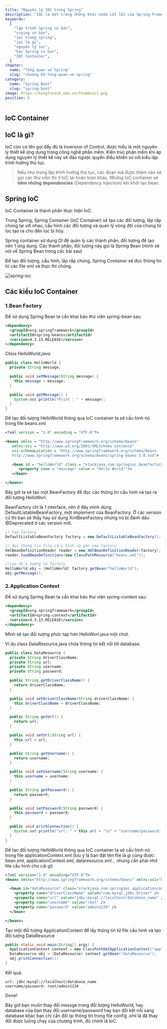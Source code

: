```yaml
---
title: "Nguyên lý IOC trong Spring"
description: "IOC là một trong những khái niệm cốt lõi của Spring Framework"
keywords:
  [
    "lập trình Spring cơ bản",
    "srping cơ bản",
    "ioc trong spring",
    "ioc là gì",
    "nguyên lý ioc",
    "hoc Spring co ban",
    "IOC Container",
  ]
chapter:
  name: "Tổng quan về Spring"
  slug: "chuong-02-tong-quan-ve-spring"
category:
  name: "Spring Boot"
  slug: "spring-boot"
image: https://kungfutech.edu.vn/thumbnail.png
position: 6
---
```


## IoC Container

## IoC là gì?

IoC còn có tên gọi đầy đủ là Inversion of Control, được hiểu là một nguyên lý thiết kế ứng dụng trong công nghệ phần mềm. Kiến trúc phần mềm khi áp dụng nguyên lý thiết kế này sẽ đảo ngược quyền điều khiển so với kiểu lập trình hướng thủ tục.

> Nếu như trong lập trình hướng thủ tục, các đoạn mã được thêm vào sẽ gọi các thư viện thì ở IoC lại hoàn toàn khác. Những IoC container sẽ **tiêm những dependencies** (Dependency Injection) khi khởi tạo bean.

## Spring IoC

IoC Container là thành phần thực hiện IoC.

Trong Spring, Spring Container (IoC Container) sẽ tạo các đối tượng, lắp rắp chúng lại với nhau, cấu hình các đối tượng và quản lý vòng đời của chúng từ lúc tạo ra cho đến lúc bị hủy.

Spring container sử dụng DI để quản lý các thành phần, đối tượng để tạo nên 1 ứng dụng. Các thành phần, đối tượng này gọi là Spring Bean (mình sẽ nói về Spring Bean trong các bài sau)

Để tạo đối tượng, cấu hình, lắp rắp chúng, Spring Container sẽ đọc thông tin từ các file xml và thực thi chúng.

![spring-ioc](https://images.viblo.asia/e8537ffa-e5a5-4b78-9aa5-be2ad0ac236e.jpg)

## Các kiểu IoC Container

### 1.Bean Factory

Để sử dụng Spring Bean ta cần khai báo thư viện spring-bean sau:

```xml
<dependency>
  <groupId>org.springframework</groupId>
  <artifactId>spring-beans</artifactId>
  <version>4.3.13.RELEASE</version>
</dependency>
```

_Class HelloWorld.java_

```java
public class HelloWorld {
  private String message;

  public void setMessage(String message) {
    this.message = message;
  }

  public void getMessage() {
    System.out.println("Print : " + message);
  }
}
```

Để tạo đối tượng HelloWorld thông qua IoC container ta sẽ cấu hình nó trong file beans.xml

```xml
<?xml version = "1.0" encoding = "UTF-8"?>

<beans xmlns = "http://www.springframework.org/schema/beans"
   xmlns:xsi = "http://www.w3.org/2001/XMLSchema-instance"
   xsi:schemaLocation = "http://www.springframework.org/schema/beans
   http://www.springframework.org/schema/beans/spring-beans-3.0.xsd">

   <bean id = "helloWorld" class = "stackjava.com.springioc.beanfactory.HelloWorld" >
      <property name = "message" value = "Hello World!"/>
   </bean>

</beans>
```

Bây giờ ta sẽ tạo một BeanFactory để đọc các thông tin cấu hình và tạo ra đối tượng HelloWorl.

BeanFactory chỉ là 1 interface, nên ở đây mình dùng DefaultListableBeanFactory, một implement của BeanFactory. Ở các version cũ thì bạn sẽ thấy hay sử dụng XmlBeanFactory nhưng nó bị đánh dấu @Deprecated ở các version mới.

```java
// tạo factory
DefaultListableBeanFactory factory = new DefaultListableBeanFactory();

// đọc thông tin file cấu hình và gán vào factory
XmlBeanDefinitionReader reader = new XmlBeanDefinitionReader(factory);
reader.loadBeanDefinitions(new ClassPathResource("beans.xml"));

//tạo đối tượng từ factory
HelloWorld obj = (HelloWorld) factory.getBean("helloWorld");
obj.getMessage();

```

### 2.Application Context

Để sử dụng Spring Bean ta cần khai báo thư viện spring-context sau:

```xml
<dependency>
  <groupId>org.springframework</groupId>
  <artifactId>spring-context</artifactId>
  <version>4.3.13.RELEASE</version>
</dependency>
```

Mình sẽ tạo đối tượng phức tạp hơn HelloWorl.java một chút.

Ví dụ class DataResource.java chứa thông tin kết nối tới database.

```java
public class DataResource {
  private String driverClassName;
  private String url;
  private String username;
  private String password;

  public String getDriverClassName() {
    return driverClassName;
  }

  public void setDriverClassName(String driverClassName) {
    this.driverClassName = driverClassName;
  }

  public String getUrl() {
    return url;
  }

  public void setUrl(String url) {
    this.url = url;
  }

  public String getUsername() {
    return username;
  }

  public void setUsername(String username) {
    this.username = username;
  }

  public String getPassword() {
    return password;
  }

  public void setPassword(String password) {
    this.password = password;
  }

  public void printConnection() {
    System.out.println("url: " + this.url + "\n" + "username/password: " + this.username + "/" + this.password);
  }
}
```

Để tạo đối tượng HelloWorld thông qua IoC container ta sẽ cấu hình nó trong file applicationContext.xml (lưu ý là bạn đặt tên file là gì cũng được: bean.xml, applicationContext.xml, dataresource.xml… nhưng cần phải nhớ file cấu hình cho cái gì)

```xml
<?xml version="1.0" encoding="UTF-8"?>
<beans xmlns="http://www.springframework.org/schema/beans" xmlns:xsi="http://www.w3.org/2001/XMLSchema-instance" xmlns:p="http://www.springframework.org/schema/p" xsi:schemaLocation="http://www.springframework.org/schema/beans http://www.springframework.org/schema/beans/spring-beans-3.0.xsd">

  <bean id="dataResource" class="stackjava.com.springioc.applicationcontext.DataResource">
    <property name="driverClassName" value="com.mysql.jdbc.Driver" />
    <property name="url" value="jdbc:mysql://localhost/database_name" />
    <property name="username" value="root" />
    <property name="password" value="admin1234" />
  </bean>

</beans>
```

Tạo một đối tượng ApplicationContext để lấy thông tin từ file cấu hình và tạo đối tượng DataResource

```java
public static void main(String[] args) {
  ApplicationContext context = new ClassPathXmlApplicationContext("applicationContext.xml");
  DataResource obj = (DataResource) context.getBean("dataResource");
  obj.printConnection();
}
```

Kết quả:

```ssh
url: jdbc:mysql://localhost/database_name
username/password: root/admin1234
```

Done!

Bây giờ bạn muốn thay đổi messge trong đối tượng HelloWorld, hay database của bạn thay đổi username/password hay bạn đổi kết nối sang database khác bạn chỉ cần đổi lại thông tin trong file config .xml là đã thay đổi được luồng chạy của chương trình, đó chính là IoC.
